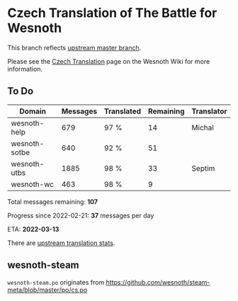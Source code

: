 # Czech Translation of The Battle for Wesnoth

This branch reflects [upstream master branch](https://github.com/wesnoth/wesnoth/tree/master).

Please see the [Czech Translation](https://wiki.wesnoth.org/CzechTranslation) page on the Wesnoth Wiki for more information.

## To Do

Domain | Messages | Translated | Remaining | Translator
------ | -------- | ---------- | --------- | ----------
wesnoth-help | 679 | 97 % | 14 | Michal
wesnoth-sotbe | 640 | 92 % | 51 |
wesnoth-utbs | 1885 | 98 % | 33 | Septim
wesnoth-wc | 463 | 98 % | 9 |

Total messages remaining: **107**

Progress since 2022-02-21: **37** messages per day

ETA: **2022-03-13**

There are [upstream translation stats](https://www.wesnoth.org/gettext/?view=langs&version=master&lang=cs).

## wesnoth-steam
`wesnoth-steam.po` originates from https://github.com/wesnoth/steam-meta/blob/master/po/cs.po
